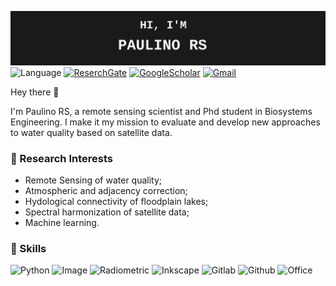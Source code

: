 ![Paulino's GitHub Banner](./assets/banner.svg)
![Language](https://img.shields.io/badge/Python-black?logo=python)
[![ReserchGate](https://img.shields.io/badge/ResearchGate-black?logo=researchgate)](https://www.researchgate.net/profile/Rejane-S-Paulino)
[![GoogleScholar](https://img.shields.io/badge/GoogleScholar-black?logo=googlescholar)](https://scholar.google.com/citations?hl=en&user=2n9urE0AAAAJ)
[![Gmail](https://img.shields.io/badge/Gmail-black?logo=gmail)](mailto:rejane.dspaulino@gmail.com)

Hey there 👋 

I'm Paulino RS, a remote sensing scientist and Phd student in Biosystems Engineering. I make it my mission to evaluate and develop new approaches to water quality based on satellite data.

### 📝 Research Interests

* Remote Sensing of water quality;
* Atmospheric and adjacency correction;
* Hydological connectivity of floodplain lakes;
* Spectral harmonization of satellite data; 
* Machine learning.

### 💼 Skills
![Python](https://img.shields.io/badge/Tools-Python-black?logo=python)
![Image](https://img.shields.io/badge/Tools-Image%20Processing-black?logo=simpleanalytics)
![Radiometric](https://img.shields.io/badge/Tools-Radiometric%20Data-black)
![Inkscape](https://img.shields.io/badge/Tools-Inkscape-black?logo=inkscape)
![Gitlab](https://img.shields.io/badge/Tools-Gitlab-black?logo=gitlab)
![Github](https://img.shields.io/badge/Tools-GitHub-black?logo=github)
![Office](https://img.shields.io/badge/Tools-Office-black?logo=microsoftoffice)


